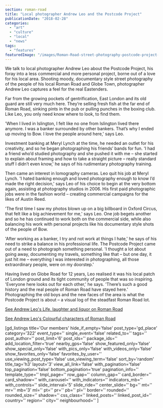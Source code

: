```yaml
---
section: roman-road
title: "Local photographer Andrew Leo and the Postcode Project"
publicationDate: "2018-02-28"
categories: 
  - "art"
  - "culture"
  - "local"
  - "news"
tags: 
  - "features"
featuredImage: "/images/Roman-Road-street-photography-postcode-project-andrew-leo-01.jpg"
---
```


We talk to local photographer Andrew Leo about the Postcode Project, his foray into a less commercial and more personal project, borne out of a love for his local area. Shooting moody, documentary style street photography of the people of his local Roman Road and Globe Town, photographer Andrew Leo captures a feel for the real Eastenders.

Far from the growing pockets of gentrification, East London and its old guard are still very much here. They’re selling fresh fish at the far end of Roman Road, sinking pints in the pub or pulling punches in the boxing club. Like Leo, you only need know where to look, to find them.

'When I lived in Islington, I felt like no one from Islington lived there anymore. I was a banker surrounded by other bankers. That’s why I ended up moving to Bow. I love the people around here,' says Leo.

Investment banking at Meryl Lynch at the time, he needed an outlet for his creativity, and so he began photographing his friends’ bands for fun. 'I had a friend who’d studied photography and she pushed it with me – she started to explain about framing and how to take a straight picture – really standard stuff I didn’t even know,' he says of his rudimentary photography training.

Then came an interest in lomography cameras. Leo quit his job at Meryl Lynch. 'I hated banking enough and loved photography enough to know I’d made the right decision,' says Leo of his choice to begin at the very bottom again, assisting at photography studios in 2006. His first paid photographic jobs were in the fashion world – creating commercial campaigns for the likes of Austin Reed.

'The first time I saw my photos blown up on a big billboard in Oxford Circus, that felt like a big achievement for me,' says Leo. One job begets another and so he has continued to work both on the commercial side, while also balancing his work with personal projects like his documentary style shots of the people of Bow.

'After working as a banker, I try and not work at things I hate,' he says of his need to strike a balance in his professional life. The Postcode Project came out of a need to photograph something personal. 'I thought a lot about going away, documenting my travels, something like that – but one day, it just hit me – everything I was interested in photographing, all those extraordinary people, were on my doorstep.'

Having lived on Globe Road for 12 years, Leo realised it was his local patch of London ground and its tight community of people that was so inspiring. 'Everyone here looks out for each other,' he says. 'There’s such a good history and the real people of Roman Road have stayed here.' Photographing the old boys and the new faces of the area is what the Postcode Project is about – a visual log of the steadfast Roman Road lot.

[See Andrew Leo's Life, laughter and liquor on Roman Road](https://romanroadlondon.com/life-laughter-liquor-roman-road-photography-andrew-leo/)

[See Andrew Leo's Colourful characters of Roman Road](https://romanroadlondon.com/colourful-characters-roman-road-photography-andrew-leo/)

\[gd\_listings title='Our members' hide\_if\_empty='false' post\_type='gd\_place' category='322' event\_type='' single\_event='false' related\_to='' tags='' post\_author='' post\_limit='6' post\_ids='' package\_ids='' add\_location\_filter='true' nearby\_gps='false' show\_featured\_only='false' show\_special\_only='false' with\_pics\_only='false' with\_videos\_only='false' show\_favorites\_only='false' favorites\_by\_user='' use\_viewing\_post\_type='false' use\_viewing\_term='false' sort\_by='random' title\_tag='h3' layout='3' view\_all\_link='false' with\_pagination='false' top\_pagination='false' bottom\_pagination='true' pagination\_info='' template\_type='' tmpl\_page='' row\_gap='' column\_gap='' card\_border='' card\_shadow='' with\_carousel='' with\_indicators='' indicators\_mb='' with\_controls='' slide\_interval='5' slide\_ride='' center\_slide='' bg='' mt='' mr='' mb='3' ml='' pt='' pr='' pb='' pl='' border='' rounded='' rounded\_size='' shadow='' css\_class='' linked\_posts='' linked\_post\_id='' country='' region='' city='' neighbourhood='' \]
